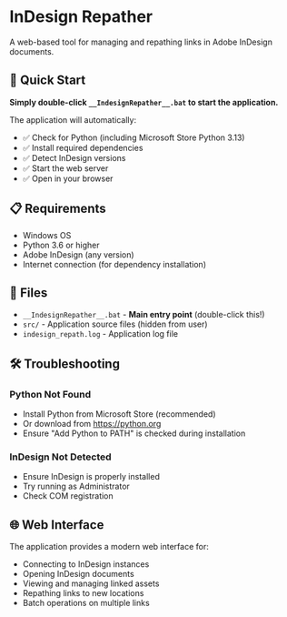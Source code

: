# InDesign Repather

A web-based tool for managing and repathing links in Adobe InDesign documents.

## 🚀 Quick Start

**Simply double-click `__IndesignRepather__.bat` to start the application.**

The application will automatically:
- ✅ Check for Python (including Microsoft Store Python 3.13)
- ✅ Install required dependencies
- ✅ Detect InDesign versions
- ✅ Start the web server
- ✅ Open in your browser

## 📋 Requirements

- Windows OS
- Python 3.6 or higher
- Adobe InDesign (any version)
- Internet connection (for dependency installation)

## 📁 Files

- `__IndesignRepather__.bat` - **Main entry point** (double-click this!)
- `src/` - Application source files (hidden from user)
- `indesign_repath.log` - Application log file

## 🛠️ Troubleshooting

### Python Not Found
- Install Python from Microsoft Store (recommended)
- Or download from https://python.org
- Ensure "Add Python to PATH" is checked during installation

### InDesign Not Detected
- Ensure InDesign is properly installed
- Try running as Administrator
- Check COM registration

## 🌐 Web Interface

The application provides a modern web interface for:
- Connecting to InDesign instances
- Opening InDesign documents
- Viewing and managing linked assets
- Repathing links to new locations
- Batch operations on multiple links

